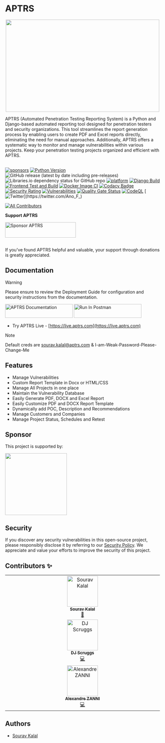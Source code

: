 

# APTRS
<p align="center">
  <img src="https://repository-images.githubusercontent.com/558932728/6a0fb8ea-a539-4ba6-8ef8-2ee7fb0b3f17" width="500" height="300"/>
</p>
APTRS (Automated Penetration Testing Reporting System) is a Python and Django-based automated reporting tool designed for penetration testers and security organizations. This tool streamlines the report generation process by enabling users to create PDF and Excel reports directly, eliminating the need for manual approaches. Additionally, APTRS offers a systematic way to monitor and manage vulnerabilities within various projects. Keep your penetration testing projects organized and efficient with APTRS.
<br/><br/>

[![sponsors](https://img.shields.io/github/sponsors/Anof-cyber)](https://github.com/sponsors/Anof-cyber)
[![Python Version](https://img.shields.io/badge/Python-3.9+-brightgreen)](https://www.python.org/downloads/release/python-391/)
![GitHub release (latest by date including pre-releases)](https://img.shields.io/github/v/release/APTRS/APTRS?include_prereleases)
![Libraries.io dependency status for GitHub repo](https://img.shields.io/librariesio/github/APTRS/aptrs)
[![platform](https://img.shields.io/badge/platform-osx%2Flinux%2Fwindows-green.svg)](https://github.com/APTRS/APTRS)
[![Django Build](https://github.com/Anof-cyber/APTRS/actions/workflows/django.yml/badge.svg)](https://github.com/Anof-cyber/APTRS/actions/workflows/django.yml)
[![Frontend Test and Build](https://github.com/APTRS/APTRS/actions/workflows/frontend.yml/badge.svg)](https://github.com/APTRS/APTRS/actions/workflows/frontend.yml)
[![Docker Image CI](https://github.com/APTRS/APTRS/actions/workflows/docker.yml/badge.svg)](https://github.com/APTRS/APTRS/actions/workflows/docker.yml)
[![Codacy Badge](https://app.codacy.com/project/badge/Grade/fce97190bae94040823a2994c0722ea8)](https://app.codacy.com/gh/Anof-cyber/APTRS/dashboard?utm_source=gh&utm_medium=referral&utm_content=&utm_campaign=Badge_grade)
[![Security Rating](https://sonarcloud.io/api/project_badges/measure?project=Anof-cyber_APTRS&metric=security_rating&branch=main)](https://sonarcloud.io/summary/new_code?id=Anof-cyber_APTRS&branch=API)
[![Vulnerabilities](https://sonarcloud.io/api/project_badges/measure?project=Anof-cyber_APTRS&metric=vulnerabilities)](https://sonarcloud.io/summary/new_code?id=Anof-cyber_APTRS)
[![Quality Gate Status](https://sonarcloud.io/api/project_badges/measure?project=Anof-cyber_APTRS&metric=alert_status)](https://sonarcloud.io/summary/new_code?id=Anof-cyber_APTRS)
[![CodeQL](https://github.com/Anof-cyber/APTRS/actions/workflows/codeql.yml/badge.svg)](https://github.com/Anof-cyber/APTRS/actions/workflows/codeql.yml)
[![Twitter](https://img.shields.io/twitter/follow/ano_f_)](https://twitter.com/Ano_F_)
<!-- ALL-CONTRIBUTORS-BADGE:START - Do not remove or modify this section -->
[![All Contributors](https://img.shields.io/badge/all_contributors-1-orange.svg?style=flat-square)](#contributors-)
<!-- ALL-CONTRIBUTORS-BADGE:END -->

**Support APTRS**


<a href="https://github.com/sponsors/APTRS"><img src="https://img.shields.io/static/v1?label=Sponsor&message=%E2%9D%A4&logo=GitHub&color=%23fe8e86" alt="Sponsor APTRS" width="230" height="50"></a>
<br/><br/>

If you've found APTRS helpful and valuable, your support through donations is greatly appreciated.


## Documentation

> [!WARNING]  
> Please ensure to review the Deployment Guide for configuration and security instructions from the documentation.



[<img src="https://i.ibb.co/qnssqbJ/doc.png" alt="APTRS Documentation" width="220" height="45">](https://aptrs.com) [<img src="https://run.pstmn.io/button.svg" alt="Run In Postman" width="220" height="45">](https://www.postman.com/aptrs-api)



- Try APTRS Live - [https://live.aptrs.com](https://live.aptrs.com)

> [!NOTE]  
> Default creds are sourav.kalal@aptrs.com & I-am-Weak-Password-Please-Change-Me







## Features
- Manage Vulnerabilities
- Custom Report Template in Docx or HTML/CSS
- Manage All Projects in one place
- Maintain the Vulnerability Database
- Easily Generate PDF, DOCX and Excel Report
- Easily Customize PDF and DOCX Report Template
- Dynamically add POC, Description and Recommendations
- Manage Customers and Companies
- Manage Project Status, Schedules and Retest


## Sponsor

<p>This project is supported by:</p>
<p>
  <a href="https://m.do.co/c/daa899c901f2">
    <img src="https://opensource.nyc3.cdn.digitaloceanspaces.com/attribution/assets/SVG/DO_Logo_horizontal_blue.svg" width="201px">
  </a>
</p>


## Security

If you discover any security vulnerabilities in this open-source project, please responsibly disclose it by referring to our [Security Policy](https://github.com/Anof-cyber/APTRS/security/policy). We appreciate and value your efforts to improve the security of this project.

## Contributors ✨

<!-- ALL-CONTRIBUTORS-LIST:START - Do not remove or modify this section -->
<!-- prettier-ignore-start -->
<!-- markdownlint-disable -->
<table>
  <tbody>
    <tr>
      <td align="center" valign="top" width="14.28%"><a href="https://souravkalal.tech/"><img src="https://avatars.githubusercontent.com/u/39705906?v=4?s=100" width="100px;" alt="Sourav Kalal"/><br /><sub><b>Sourav Kalal</b></sub></a><br /><a href="#maintenance-anof-cyber" title="Maintenance">🚧</a></td>
    </tr>
    <tr>
      <td align="center" valign="top" width="14.28%"><a href="https://pwn.by/djscruggs"><img src="https://avatars.githubusercontent.com/u/41671?v=4" width="100px;" alt="DJ Scruggs"/><br /><sub><b>DJ Scruggs</b></sub></a><br /><a href="https://github.com/APTRS/APTRS/commits?author=djscruggs" title="Code">💻</a></td>
    </tr>
    <tr>
      <td align="center" valign="top" width="14.28%"><a href="https://pwn.by/noraj"><img src="https://avatars.githubusercontent.com/u/16578570?v=4?s=100" width="100px;" alt="Alexandre ZANNI"/><br /><sub><b>Alexandre ZANNI</b></sub></a><br /><a href="https://github.com/APTRS/APTRS/commits?author=noraj" title="Code">💻</a></td>
    </tr>
  </tbody>
</table>

<!-- markdownlint-restore -->
<!-- prettier-ignore-end -->

<!-- ALL-CONTRIBUTORS-LIST:END -->


## Authors

- [Sourav Kalal](https://twitter.com/Ano_F_)
